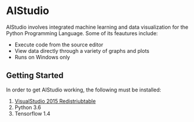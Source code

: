 # AIStudio
AIStudio involves integrated machine learning and data visualization for the Python Programming Language. Some of its feautures include:
- Execute code from the source editor
- View data directly through a variety of graphs and plots
- Runs on Windows only

## Getting Started 
In order to get AIStudio working, the following must be installed:
1. [VisualStudio 2015 Redistriubtable](https://www.microsoft.com/en-us/download/details.aspx?id=48145)
2. Python 3.6
3. Tensorflow 1.4
